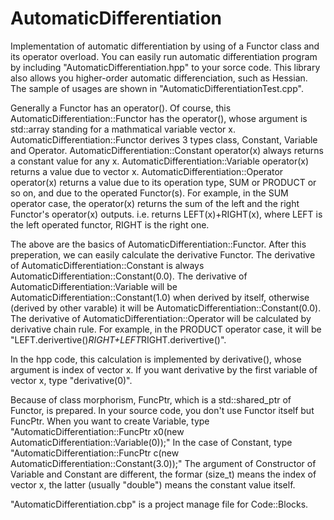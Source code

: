 # AutomaticDifferentiation
Implementation of automatic differentiation by using of a Functor class and its operator overload.
You can easily run automatic differentiation program by including "AutomaticDifferentiation.hpp" to your sorce code.
This library also allows you higher-order automatic differenciation, such as Hessian.
The sample of usages are shown in "AutomaticDifferentiationTest.cpp".

Generally a Functor has an operator().
Of course, this AutomaticDifferentiation::Functor has the operator(),
whose argument is std::array standing for a mathmatical variable vector x.
AutomaticDifferentiation::Functor derives 3 types class, Constant, Variable and Operator.
AutomaticDifferentiation::Constant operator(x) always returns a constant value for any x.
AutomaticDifferentiation::Variable operator(x) returns a value due to vector x.
AutomaticDifferentiation::Operator operator(x) returns a value due to its operation type, SUM or PRODUCT or so on,
and due to the operated Functor(s).
For example, in the SUM operator case, the operator(x) returns the sum of the left and the right Functor's operator(x) outputs.
i.e. returns LEFT(x)+RIGHT(x), where LEFT is the left operated functor, RIGHT is the right one.

The above are the basics of AutomaticDifferentiation::Functor.
After this preperation, we can easily calculate the derivative Functor.
The derivative of AutomaticDifferentiation::Constant is always AutomaticDifferentiation::Constant(0.0).
The derivative of AutomaticDifferentiation::Variable will be AutomaticDifferentiation::Constant(1.0) when derived by itself,
otherwise (derived by other varable) it will be AutomaticDifferentiation::Constant(0.0).
The derivative of AutomaticDifferentiation::Operator will be calculated by derivative chain rule.
For example, in the PRODUCT operator case, it will be "LEFT.derivertive()*RIGHT+LEFT*RIGHT.derivertive()".

In the hpp code, this calculation is implemented by derivative(), whose argument is index of vector x.
If you want derivative by the first variable of vector x, type "derivative(0)".

Because of class morphorism, FuncPtr, which is a std::shared_ptr of Functor, is prepared.
In your source code, you don't use Functor itself but FuncPtr.
When you want to create Variable, type "AutomaticDifferentiation::FuncPtr x0(new AutomaticDifferentiation::Variable(0));"
In the case of Constant, type "AutomaticDifferentiation::FuncPtr c(new AutomaticDifferentiation::Constant(3.0));"
The argument of Constructor of Variable and Constant are different, the formar (size_t) means the index of vector x, the latter (usually "double") means the constant value itself.

"AutomaticDifferentiation.cbp" is a project manage file for Code::Blocks.


